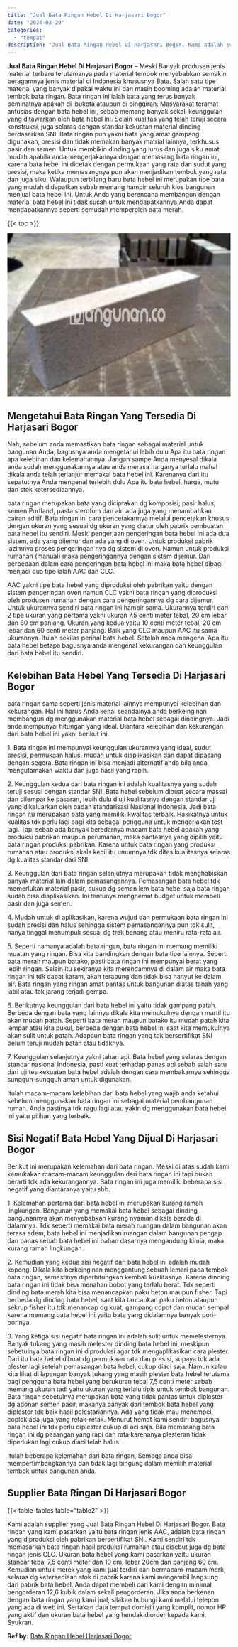 ```yaml
---
title: "Jual Bata Ringan Hebel Di Harjasari Bogor"
date: "2024-03-29"
categories: 
  - "tempat"
description: "Jual Bata Ringan Hebel Di Harjasari Bogor. Kami adalah supplier yang Jual Bata Ringan Hebel Di Harjasari Bogor. Bata ringan yang kami pasarkan yaitu bata rin..."
---
```


**Jual Bata Ringan Hebel Di Harjasari Bogor** – Meski Banyak produsen jenis material terbaru terutamanya pada material tembok menyebabkan semakin beragamnya jenis material di Indonesia khususnya Bata. Salah satu tipe material yang banyak dipakai waktu ini dan masih booming adalah material tembok bata ringan. Bata ringan ini ialah bata yang terus banyak peminatnya apakah di ibukota ataupun di pinggiran. Masyarakat teramat antusias dengan bata hebel ini, sebab memang banyak sekali keunggulan yang ditawarkan oleh bata hebel ini. Selain kualitas yang telah teruji secara konstruksi, juga selaras dengan standar kekuatan material dinding berdasarkan SNI. Bata ringan pun yakni bata yang amat gampang digunakan, presisi dan tidak memakan banyak matrial lainnya, terkhusus pasir dan semen. Untuk membikin dinding yang lurus dan juga siku amat mudah apabila anda mengerjakannya dengan memasang bata ringan ini, karena bata hebel ini dicetak dengan permukaan yang rata dan sudut yang presisi, maka ketika memasangnya pun akan menjadikan tembok yang rata dan juga siku. Walaupun terbilang baru bata hebel ini merupakan tipe bata yang mudah didapatkan sebab memang hampir seluruh kios bangunan menjual bata hebel ini. Untuk Anda yang berencana membangun dengan material bata hebel ini tidak susah untuk mendapatkannya Anda dapat mendapatkannya seperti semudah memperoleh bata merah.

{{< toc >}}

![Jual Bata Ringan Hebel Di Harjasari Bogor](/images/jual-hebel-murah-01.png)

## Mengetahui Bata Ringan Yang Tersedia Di Harjasari Bogor

Nah, sebelum anda memastikan bata ringan sebagai material untuk bangunan Anda, bagusnya anda mengetahui lebih dulu Apa itu bata ringan apa kelebihan dan kelemahannya. Jangan sampe Anda menyesal dikala anda sudah menggunakannya atau anda merasa harganya terlalu mahal dikala anda telah terlanjur memakai bata hebel ini. Karenanya dari itu sepatutnya Anda mengenal terlebih dulu Apa itu bata hebel, harga, mutu dan stok ketersediaannya.

bata ringan merupakan bata yang diciptakan dg komposisi; pasir halus, semen Portland, pasta sterofom dan air, ada juga yang menambahkan cairan aditif. Bata ringan ini cara pencetakannya melalui pencetakan khusus dengan ukuran yang sesuai dg ukuran yang diatur oleh pabrik pembuatan bata hebel itu sendiri. Meski pengerjaan pengeringan bata hebel ini ada dua sistem, ada yang dijemur dan ada yang di oven. Untuk produksi pabrik lazimnya proses pengeringan nya dg sistem di oven. Namun untuk produksi rumahan (manual) maka pengeringannya dengan sistem dijemur. Dari perbedaan dalam cara pengeringan bata hebel ini maka bata hebel dibagi menjadi dua tipe ialah AAC dan CLC.

AAC yakni tipe bata hebel yang diproduksi oleh pabrikan yaitu dengan sistem pengeringan oven namun CLC yakni bata ringan yang diproduksi oleh produsen rumahan dengan cara pengeringannya dg cara dijemur. Untuk ukurannya sendiri bata ringan ini hampir sama. Ukurannya terdiri dari 2 tipe ukuran yang pertama yakni ukuran 7.5 centi meter tebal, 20 cm lebar dan 60 cm panjang. Ukuran yang kedua yaitu 10 centi meter tebal, 20 cm lebar dan 60 centi meter panjang. Baik yang CLC maupun AAC itu sama ukurannya. Itulah sekilas perihal bata hebel. Setelah anda mengenal Apa itu bata hebel betapa bagusnya anda mengenal kekurangan dan keunggulan dari bata hebel itu sendiri.

## Kelebihan Bata Hebel Yang Tersedia Di Harjasari Bogor

bata ringan sama seperti jenis material lainnya mempunyai kelebihan dan kekurangan. Hal ini harus Anda kenal seandainya anda berkeinginan membangun dg menggunakan material bata hebel sebagai dindingnya. Jadi anda mempunyai hitungan yang ideal. Diantara kelebihan dan kekurangan dari bata hebel ini yakni berikut ini.

1\. Bata ringan ini mempunyai keunggulan ukurannya yang ideal, sudut presisi, permukaan halus, mudah untuk diaplikasikan dan dapat dipasang dengan segera. Bata ringan ini bisa menjadi alternatif anda bila anda mengutamakan waktu dan juga hasil yang rapih.

2\. Keunggulan kedua dari bata ringan ini adalah kualitasnya yang sudah teruji sesuai dengan standar SNI. Bata hebel sebelum dibuat secara massal dan dilempar ke pasaran, lebih dulu diuji kualitasnya dengan standar uji yang dikeluarkan oleh badan standarisasi Nasional Indonesia. Jadi bata ringan itu merupakan bata yang memiliki kwalitas terbaik. Hakikatnya untuk kualitas tdk perlu lagi bagi kita sebagai pengguna untuk mengerjakan test lagi. Tapi sebab ada banyak beredarnya macam bata hebel apakah yang produksi pabrikan maupun perumahan, maka pantasnya yang dipilih yaitu bata ringan produksi pabrikan. Karena untuk bata ringan yang produksi rumahan atau produksi skala kecil itu umumnya tdk dites kualitasnya selaras dg kualitas standar dari SNI.

3\. Keunggulan dari bata ringan selanjutnya merupakan tidak menghabiskan banyak material lain dalam pemasangannya. Pemasangan bata hebel tdk memerlukan material pasir, cukup dg semen lem bata hebel saja bata ringan sudah bisa diaplikasikan. Ini tentunya menghemat budget untuk membeli pasir dan juga semen.

4\. Mudah untuk di aplikasikan, karena wujud dan permukaan bata ringan ini sudah presisi dan halus sehingga sistem pemasangannya pun tdk sulit, hanya tinggal menumpuk sesuai dg trek benang atau meniru rata-rata air.

5\. Seperti namanya adalah bata ringan, bata ringan ini memang memiliki muatan yang ringan. Bisa kita bandingkan dengan bata tipe lainnya. Seperti bata merah maupun batako, pasti bata ringan ini mempunyai berat yang lebih ringan. Selain itu sekiranya kita merendamnya di dalam air maka bata ringan ini tdk dapat karam, akan terapung dan tidak bisa hanyut ke dalam air. Bata ringan yang ringan amat pantas untuk bangunan diatas tanah yang labil atau tak jarang terjadi gempa.

6\. Berikutnya keunggulan dari bata hebel ini yaitu tidak gampang patah. Berbeda dengan bata yang lainnya dikala kita memukulnya dengan martil itu akan mudah patah. Seperti bata merah maupun batako itu mudah patah kita lempar atau kita pukul, berbeda dengan bata hebel ini saat kita memukulnya akan sulit untuk patah. Adapaun bata ringan yang tdk bersertifikat SNI belum teruji mudah patah atau tidaknya.

7\. Keunggulan selanjutnya yakni tahan api. Bata hebel yang selaras dengan standar nasional Indonesia, pasti kuat terhadap panas api sebab salah satu dari uji tes kekuatan bata hebel adalah dengan cara membakarnya sehingga sungguh-sungguh aman untuk digunakan.

Itulah macam-macam kelebihan dari bata hebel yang wajib anda ketahui sebelum menggunakan bata ringan ini sebagai material pembangunan rumah. Anda pastinya tdk ragu lagi atau yakin dg menggunakan bata hebel ini yaitu pilihan yang terbaik.

## Sisi Negatif Bata Hebel Yang Dijual Di Harjasari Bogor

Berikut ini merupakan kelemahan dari bata ringan. Meski di atas sudah kami kemukakan macam-macam keunggulan dari bata ringan ini tapi bukan berarti tdk ada kekurangannya. Bata ringan ini juga memiliki beberapa sisi negatif yang diantaranya yaitu sbb.

1\. Kelemahan pertama dari bata hebel ini merupakan kurang ramah lingkungan. Bangunan yang memakai bata hebel sebagai dinding bangunannya akan menyebabkan kurang nyaman dikala berada di dalamnya. Tdk seperti memakai bata merah ruangan dalam bangunan akan terasa adem, bata hebel ini menjadikan ruangan dalam bangunan pengap dan panas sebab bata hebel ini bahan dasarnya mengandung kimia, maka kurang ramah lingkungan.

2\. Kemudian yang kedua sisi negatif dari bata hebel ini adalah mudah kopong. Dikala kita berkeinginan menggantung sebuah lemari pada tembok bata ringan, semestinya diperhitungkan kembali kualitasnya. Karena dinding bata ringan ini tidak bisa menahan bobot yang terlalu berat. Tdk seperti dinding bata merah kita bisa menancapkan paku beton maupun fisher. Tapi berbeda dg dinding bata hebel, saat kita tancapkan paku beton ataupun sekrup fisher itu tdk menancap dg kuat, gampang copot dan mudah sempal karena memang bata hebel ini yaitu bata yang didalamnya banyak pori-porinya.

3\. Yang ketiga sisi negatif bata ringan ini adalah sulit untuk memelesternya. Banyak tukang yang masih melester dinding bata hebel ini, meskipun sebetulnya bata ringan ini diproduksi agar tdk mengaplikasikan cara plester. Dari itu bata hebel dibuat dg permukaan rata dan presisi, supaya tdk ada plester lagi setelah pemasangan bata hebel, cukup diaci saja. Namun kalau kita lihat di lapangan banyak tukang yang masih plester bata hebel terutama bagi pengguna bata hebel yang berukuran tebal 7,5 centi meter sebab memang ukuran tadi yaitu ukuran yang terlalu tipis untuk tembok bangunan. Bata ringan sebetulnya merupakan bata yang tidak pantas untuk diplester dg adonan semen pasir, makanya banyak dari tembok bata hebel yang diplester tdk baik hasil pelestariannya. Ada yang tidak mau menempel, coplok ada juga yang retak-retak. Menurut hemat kami sendiri bagusnya bata hebel ini tdk perlu diplester cukup di aci saja. Bila memasang bata ringan ini dg pasangan yang rapi dan rata karenanya plesteran tidak diperlukan lagi cukup diaci telah halus.

Itulah beberapa kelemahan dari bata ringan, Semoga anda bisa mempertimbangkannya dan tidak lagi bingung dalam memilih material tembok untuk bangunan anda.

## Supplier Bata Ringan Di Harjasari Bogor

{{< table-tables table="table2" >}}

Kami adalah supplier yang Jual Bata Ringan Hebel Di Harjasari Bogor. Bata ringan yang kami pasarkan yaitu bata ringan jenis AAC, adalah bata ringan yang diproduksi oleh pabrikan bersertifikat SNI. Kami sendiri tdk memasarkan bata ringan hasil produksi rumahan atau disebut juga dg bata ringan jenis CLC. Ukuran bata hebel yang kami pasarkan yaitu ukuran standar tebal 7,5 centi meter dan 10 cm, lebar 20cm dan panjang 60 cm. Kemudian untuk merek yang kami jual terdiri dari bermacam-macam merk, selaras dg ketersediaan stok di pabrik karena kami mengambil langsung dari pabrik bata hebel. Anda dapat membeli dari kami dengan minimal pengorderan 12,6 kubik dalam sekali pengorderan. Jika anda berkenan dengan bata ringan yang kami jual, silakan hubungi kami melalui telepon yang ada di web ini. Sertakan data tempat domisili yang komplit, nomor HP yang aktif dan ukuran bata hebel yang hendak diorder kepada kami. Syukran.

**Ref by:** [Bata Ringan Hebel Harjasari Bogor](https://id.wikipedia.org/wiki/Bata)
